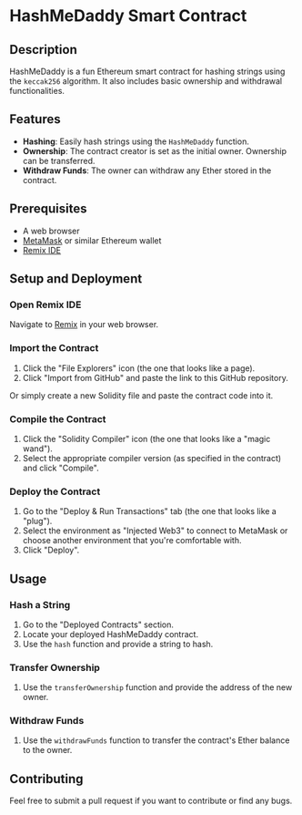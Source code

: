 # HashMeDaddy Smart Contract

## Description

HashMeDaddy is a fun Ethereum smart contract for hashing strings using the `keccak256` algorithm. It also includes basic ownership and withdrawal functionalities.

## Features

- **Hashing**: Easily hash strings using the `HashMeDaddy` function.
- **Ownership**: The contract creator is set as the initial owner. Ownership can be transferred.
- **Withdraw Funds**: The owner can withdraw any Ether stored in the contract.

## Prerequisites

- A web browser
- [MetaMask](https://metamask.io/) or similar Ethereum wallet
- [Remix IDE](https://remix.ethereum.org/)

## Setup and Deployment

### Open Remix IDE

Navigate to [Remix](https://remix.ethereum.org/) in your web browser.

### Import the Contract

1. Click the "File Explorers" icon (the one that looks like a page).
2. Click "Import from GitHub" and paste the link to this GitHub repository.

Or simply create a new Solidity file and paste the contract code into it.

### Compile the Contract

1. Click the "Solidity Compiler" icon (the one that looks like a "magic wand").
2. Select the appropriate compiler version (as specified in the contract) and click "Compile".

### Deploy the Contract

1. Go to the "Deploy & Run Transactions" tab (the one that looks like a "plug").
2. Select the environment as "Injected Web3" to connect to MetaMask or choose another environment that you're comfortable with.
3. Click "Deploy".

## Usage

### Hash a String

1. Go to the "Deployed Contracts" section.
2. Locate your deployed HashMeDaddy contract.
3. Use the `hash` function and provide a string to hash.

### Transfer Ownership

1. Use the `transferOwnership` function and provide the address of the new owner.

### Withdraw Funds

1. Use the `withdrawFunds` function to transfer the contract's Ether balance to the owner.

## Contributing

Feel free to submit a pull request if you want to contribute or find any bugs.
